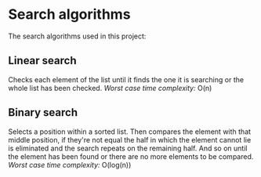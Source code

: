 # Search algorithms

The search algorithms used in this project:

## Linear search
Checks each element of the list until it finds the one it is searching or the whole list has been checked.
*Worst case time complexity:* O(n)

## Binary search
Selects a position within a sorted list. Then compares the element with that middle position, if they're not equal the half in which the element cannot lie is eliminated and the search repeats on the remaining half. And so on until the element has been found or there are no more elements to be compared.\
*Worst case time complexity:* O(log(n))
